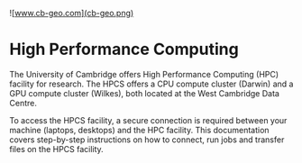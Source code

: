 ![www.cb-geo.com](cb-geo.png)

High Performance Computing
==========================

The University of Cambridge offers High Performance Computing (HPC) facility for research. The HPCS offers a CPU compute cluster (Darwin) and a GPU compute cluster (Wilkes), both located at the West Cambridge Data Centre.

To access the HPCS facility, a secure connection is required between your machine (laptops, desktops) and the HPC facility. This documentation covers step-by-step instructions on how to connect, run jobs and transfer files on the HPCS facility.
